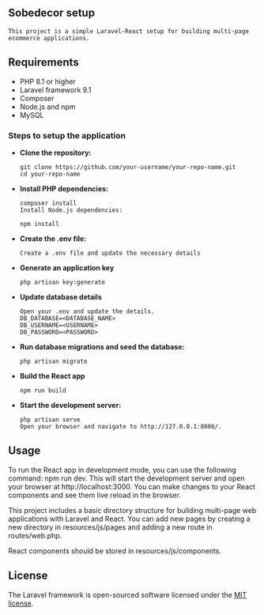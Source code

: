## Sobedecor setup

    This project is a simple Laravel-React setup for building multi-page ecommerce applications.

## Requirements

  - PHP 8.1 or higher
  - Laravel framework 9.1
  - Composer
  - Node.js and npm
  - MySQL 

### Steps to setup the application
- **Clone the repository:**

      git clone https://github.com/your-username/your-repo-name.git
      cd your-repo-name

- **Install PHP dependencies:**

      composer install
      Install Node.js dependencies:

      npm install

- **Create the .env file:**

      Create a .env file and update the necessary details

- **Generate an application key**

      php artisan key:generate

- **Update database details**
    
      Open your .env and update the details.
      DB_DATABASE=<DATABASE_NAME>
      DB_USERNAME=<USERNAME>
      DB_PASSWORD=<PASSWORD>

- **Run database migrations and seed the database:**

      php artisan migrate
    
- **Build the React app**

      npm run build

- **Start the development server:**

      php artisan serve
      Open your browser and navigate to http://127.0.0.1:8000/.

## Usage

To run the React app in development mode, you can use the following command: npm run dev. This will start the development server and open your browser at http://localhost:3000. You can make changes to your React components and see them live reload in the browser.

This project includes a basic directory structure for building multi-page web applications with Laravel and React. 
You can add new pages by creating a new directory in resources/js/pages and adding a new route in routes/web.php.

React components should be stored in resources/js/components.

## License

The Laravel framework is open-sourced software licensed under the [MIT license](https://opensource.org/licenses/MIT).
